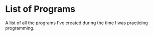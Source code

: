  # List of Programs
A list of all the programs I've created during the time I was practicing programming.
